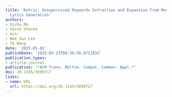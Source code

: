 ```yaml
---
title: 'KeYric: Unsupervised Keywords Extraction and Expansion from Music for Coherent
  Lyrics Generation'
authors:
- Xichu Ma
- Varun Sharma
- min
- Wee Sun Lee
- Ye Wang
date: '2025-01-01'
publishDate: '2025-03-23T08:36:39.871193Z'
publication_types:
- article-journal
publication: '*ACM Trans. Multim. Comput. Commun. Appl.*'
doi: 10.1145/3699717
links:
- name: URL
  url: https://doi.org/10.1145/3699717
---
```

